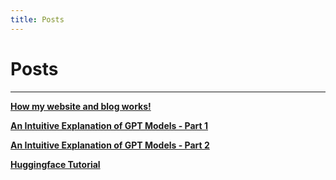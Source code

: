 ```yaml
---
title: Posts
---
```


# Posts

---

[**How my website and blog works!**](/posts/site-week1.html)

[**An Intuitive Explanation of GPT Models - Part 1**](/posts/gpt1.html)

[**An Intuitive Explanation of GPT Models - Part 2**](/posts/gpt2.html)

[**Huggingface Tutorial**](/posts/hf.html)
